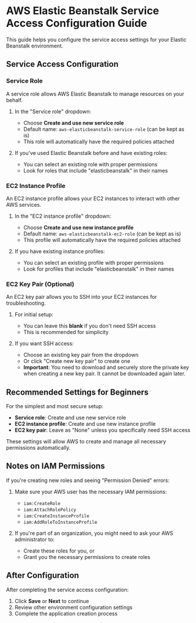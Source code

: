 # AWS Elastic Beanstalk Service Access Configuration Guide

This guide helps you configure the service access settings for your Elastic Beanstalk environment.

## Service Access Configuration

### Service Role

A service role allows AWS Elastic Beanstalk to manage resources on your behalf.

1. In the "Service role" dropdown:
   - Choose **Create and use new service role**
   - Default name: `aws-elasticbeanstalk-service-role` (can be kept as is)
   - This role will automatically have the required policies attached

2. If you've used Elastic Beanstalk before and have existing roles:
   - You can select an existing role with proper permissions
   - Look for roles that include "elasticbeanstalk" in their names

### EC2 Instance Profile

An EC2 instance profile allows your EC2 instances to interact with other AWS services.

1. In the "EC2 instance profile" dropdown:
   - Choose **Create and use new instance profile**
   - Default name: `aws-elasticbeanstalk-ec2-role` (can be kept as is)
   - This profile will automatically have the required policies attached

2. If you have existing instance profiles:
   - You can select an existing profile with proper permissions
   - Look for profiles that include "elasticbeanstalk" in their names

### EC2 Key Pair (Optional)

An EC2 key pair allows you to SSH into your EC2 instances for troubleshooting.

1. For initial setup:
   - You can leave this **blank** if you don't need SSH access
   - This is recommended for simplicity

2. If you want SSH access:
   - Choose an existing key pair from the dropdown
   - Or click "Create new key pair" to create one
   - **Important**: You need to download and securely store the private key when creating a new key pair. It cannot be downloaded again later.

## Recommended Settings for Beginners

For the simplest and most secure setup:

- **Service role**: Create and use new service role
- **EC2 instance profile**: Create and use new instance profile
- **EC2 key pair**: Leave as "None" unless you specifically need SSH access

These settings will allow AWS to create and manage all necessary permissions automatically.

## Notes on IAM Permissions

If you're creating new roles and seeing "Permission Denied" errors:

1. Make sure your AWS user has the necessary IAM permissions:
   - `iam:CreateRole`
   - `iam:AttachRolePolicy`
   - `iam:CreateInstanceProfile`
   - `iam:AddRoleToInstanceProfile`

2. If you're part of an organization, you might need to ask your AWS administrator to:
   - Create these roles for you, or
   - Grant you the necessary permissions to create roles

## After Configuration

After completing the service access configuration:

1. Click **Save** or **Next** to continue
2. Review other environment configuration settings
3. Complete the application creation process
